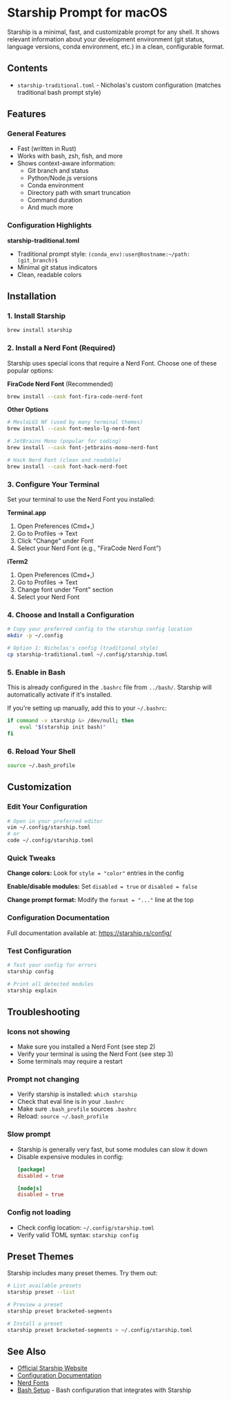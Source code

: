 # Starship Prompt for macOS

Starship is a minimal, fast, and customizable prompt for any shell. It shows relevant information about your development environment (git status, language versions, conda environment, etc.) in a clean, configurable format.

## Contents

- `starship-traditional.toml` - Nicholas's custom configuration (matches traditional bash prompt style)

## Features

### General Features
- Fast (written in Rust)
- Works with bash, zsh, fish, and more
- Shows context-aware information:
  - Git branch and status
  - Python/Node.js versions
  - Conda environment
  - Directory path with smart truncation
  - Command duration
  - And much more

### Configuration Highlights

**starship-traditional.toml**
- Traditional prompt style: `(conda_env):user@hostname:~/path:(git_branch)$`
- Minimal git status indicators
- Clean, readable colors

## Installation

### 1. Install Starship

```bash
brew install starship
```

### 2. Install a Nerd Font (Required)

Starship uses special icons that require a Nerd Font. Choose one of these popular options:

**FiraCode Nerd Font** (Recommended)
```bash
brew install --cask font-fira-code-nerd-font
```

**Other Options**
```bash
# MesloLGS NF (used by many terminal themes)
brew install --cask font-meslo-lg-nerd-font

# JetBrains Mono (popular for coding)
brew install --cask font-jetbrains-mono-nerd-font

# Hack Nerd Font (clean and readable)
brew install --cask font-hack-nerd-font
```

### 3. Configure Your Terminal

Set your terminal to use the Nerd Font you installed:

**Terminal.app**
1. Open Preferences (Cmd+,)
2. Go to Profiles → Text
3. Click "Change" under Font
4. Select your Nerd Font (e.g., "FiraCode Nerd Font")

**iTerm2**
1. Open Preferences (Cmd+,)
2. Go to Profiles → Text
3. Change font under "Font" section
4. Select your Nerd Font

### 4. Choose and Install a Configuration

```bash
# Copy your preferred config to the starship config location
mkdir -p ~/.config

# Option 1: Nicholas's config (traditional style)
cp starship-traditional.toml ~/.config/starship.toml
```

### 5. Enable in Bash

This is already configured in the `.bashrc` file from `../bash/`. Starship will automatically activate if it's installed.

If you're setting up manually, add this to your `~/.bashrc`:

```bash
if command -v starship &> /dev/null; then
    eval "$(starship init bash)"
fi
```

### 6. Reload Your Shell

```bash
source ~/.bash_profile
```

## Customization

### Edit Your Configuration

```bash
# Open in your preferred editor
vim ~/.config/starship.toml
# or
code ~/.config/starship.toml
```

### Quick Tweaks

**Change colors:** Look for `style = "color"` entries in the config

**Enable/disable modules:** Set `disabled = true` or `disabled = false`

**Change prompt format:** Modify the `format = "..."` line at the top

### Configuration Documentation

Full documentation available at: https://starship.rs/config/

### Test Configuration

```bash
# Test your config for errors
starship config

# Print all detected modules
starship explain
```

## Troubleshooting

### Icons not showing
- Make sure you installed a Nerd Font (see step 2)
- Verify your terminal is using the Nerd Font (see step 3)
- Some terminals may require a restart

### Prompt not changing
- Verify starship is installed: `which starship`
- Check that eval line is in your `.bashrc`
- Make sure `.bash_profile` sources `.bashrc`
- Reload: `source ~/.bash_profile`

### Slow prompt
- Starship is generally very fast, but some modules can slow it down
- Disable expensive modules in config:
  ```toml
  [package]
  disabled = true

  [nodejs]
  disabled = true
  ```

### Config not loading
- Check config location: `~/.config/starship.toml`
- Verify valid TOML syntax: `starship config`

## Preset Themes

Starship includes many preset themes. Try them out:

```bash
# List available presets
starship preset --list

# Preview a preset
starship preset bracketed-segments

# Install a preset
starship preset bracketed-segments > ~/.config/starship.toml
```

## See Also

- [Official Starship Website](https://starship.rs/)
- [Configuration Documentation](https://starship.rs/config/)
- [Nerd Fonts](https://www.nerdfonts.com/)
- [Bash Setup](../bash/) - Bash configuration that integrates with Starship